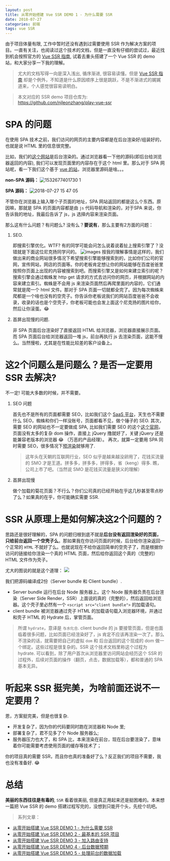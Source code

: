 ```yaml
---
layout: post
title: 从零开始搭建 Vue SSR DEMO 1 - 为什么需要 SSR
date: 2018-07-27
categories: 前端
tags: vue SSR
---
```


由于项目体量有限, 工作中暂时还没有遇到过需要使用 SSR 作为解决方案的项目。一直有关注，也阅读过这个技术的文档，但是一直没有仔细的尝试过，最近找到机会按照官方的 [Vue SSR 指南](https://ssr.vuejs.org/zh/), 试着去重头搭建了一个 Vue SSR 的 demo 站，和大家分享一下我的理解。

> 尤大的文档写得一向是深入浅出, 循序渐进, 很容易读懂。但是 [Vue SSR 指南](https://ssr.vuejs.org/zh/) 却是个例外，不知道是什么原因顺序上很是跳跃，不是不渐进式的娓娓道来，个人感觉很容易读明白。

> 本文对应的 SSR demo 项目仓库为: https://github.com/njleonzhang/play-vue-ssr

# SPA 的问题

在使用 SPA 技术之前，我们访问的网页的主要内容都是在后台渲染好/组装好的，也就是说 HTML 里的信息很完整。

比如，我们的[这个网站](http://zywulian.com/static/html/solution/smart-home.html)是后台渲染的。通过浏览器看一下他的源码(即后台给浏览器返回的内容), 我们可以发现页面里的内容存在于这个 html 里。那么对于 SPA 网站呢，看一下我们这个基于 [vue 的站](https://dev.myiot360.com/#/login)，浏览器里源码是啥。。。

**non-SPA 源码：**
![1532677401730 1](https://user-images.githubusercontent.com/13174059/43308347-e8acc066-91b3-11e8-8692-4e28caaff51f.jpg)

**SPA 源码：**
![2018-07-27 15 47 05](https://user-images.githubusercontent.com/13174059/43308504-62f84ee4-91b4-11e8-9fec-53ae5369eb5f.png)

不管你在浏览器上输入哪个子页面的地址，SPA 网站返回的都是这么个东西。原因嘛，那就是 SPA 的页面内容都是由 `js` 代码导航和渲染的，对于SPA 来说，你告诉我的地址，我最后告诉了 js，js 选择内容来渲染页面。

那么这有什么问题？有问题么? 没有么？**要说有**，那么主要有2方面的问题：
1. SEO.

    即搜索引擎优化。WTF? 有的同学可能会问怎么说着说着扯上搜索引擎了？没错就是下面这位尼克扬同学问的。
    ![images](https://user-images.githubusercontent.com/13174059/43308837-6bd295e6-91b5-11e8-9f7f-14713eaafd61.jpeg)
    按我的理解事情是这样的，我们做出来的商业网站很多情况下希望搜索引擎能够搜索到的，比如你们公司的官网，宣传网站，网店的页面等。你的老板肯定想让你的网站能够在百度爸爸里按照你页面上出现的内容被搜索到吧。而搜索引擎又是如何来建立索引的呢？搜索引擎会通过蜘蛛发 http get 请求的方式去访问你的网页，并根据网站的内容来建立索引。蜘蛛是不会用 js 来渲染页面然后再爬里面的内容的，它们通常就是爬一个 html 文件。那对于 SPA 页面一切就都全完了。因为每次蜘蛛来爬都是一个啥也没有的空壳子。你告诉你老板说我们的网站百度爸爸不会收录，收录的话也是个空壳子，你老板可能也会发上面这个尼克扬的图片给你，然后让你滚蛋。😂

2. 首屏出现慢的问题.

    非 SPA 页面后台渲染好了直接返回 HTML 给浏览器，浏览器直接展示页面。而 SPA 页面后台给浏览器返回一堆 js，前台再执行 js 去渲染页面，这能不慢么。当然慢啦，尤其是在性能比较差的客户设备上。

# 这2个问题么是问题么？是否一定要用 SSR 去解决?
不一定! 可能大多数的时候，并不需要。

1. SEO 问题

    首先也不是所有的页面都需要 SEO，比如我们这个 [SaaS 平台](https://dev.myiot360.com/#/login)，天生也不需要什么 SEO，蜘蛛和你们一样没账号，页面都看不见，做个锤子的 SEO. 其次，需要 SEO 的网站也不一定要做成 SPA, 比如我们需要 SEO 的这个[这个官网](http://zywulian.com/)，页面没有太多的复杂 dom 操作，直接上 jQuery 撸就好了，关键 jQuery 还是能兼容老版本的浏览器 😂 （万恶的产品经理）。 再次，就算一定要用 SPA 同时需要 SEO，很多情况下[预渲染](https://github.com/chrisvfritz/prerender-spa-plugin)就够用了.

    > 这年头在天朝的互联网行业，SEO 似乎是越来越没卵用了，花钱买流量的 SMO 才是王道。拼多多，拼多多，拼得多，省（keng）得多. 瞧，公司上市了吧。（当然说 SMO 是花钱买流量是狭义的理解）

2. 首屏出现慢

    做个加载的菊花页面？不行么？你们公司真的已经开始在乎这几秒甚至零点秒了么？如果真的在乎，你可能确实需要 SSR.


# SSR 从原理上是如何解决这2个问题的？
思路还是很好理解的，SPA 的问题归根到底不就是**后台没有返回渲染好的页面，只给前台返回一个空壳子么**。那如果我在你访问页面的时候，后台给你渲染返回一个正常的 `HTML` 不就好了么。也就说现在不给你返回简单的空壳子了，而是根据你访问的链接给你渲染一个真的 HTML 页面，然后给你返回这个真的（完整的） HTML 文件作为壳子。

尤大的图说的就是这个道理：
![](https://cloud.githubusercontent.com/assets/499550/17607895/786a415a-5fee-11e6-9c11-45a2cfdf085c.png)

我们把源码编译成2份（Server bundle 和 Client bundle）.

* Server bundle 运行在后台 Node 服务器上。这个 Node 服务器负责在后台渲染（Server Side Render，SSR）上面说的真的（完整的），然后返回给浏览器。这个壳子里必然有一个 `<script src="client bundle">` 的加载语句。
* client bundle 被浏览器通过壳子 HTML 的加载语句载入浏览器环境，并通过和壳子 HTML 的 Hydrate 后，掌管页面。

> 所谓 `hydrate`，意译是 `与水化合`. client bundle 的 js 要接管页面，但是也面临着很多问题，比如页面已经渲染好了，js 肯定不应该再渲染一次了。那么不渲染的话，就需要把自己的虚拟 `dom` 和 后台返回的这个现成的 dom 做一个绑定。这些过程是很复杂的。SSR 这个技术文档里称这个过程为 hydrate. 可以看到，除了用户首次从浏览器里访问网站会经历这个 SSR 的过程外，后续对页面的操作（翻页，点击，数据加载等），都和普通的 SPA 基本无异。

# 听起来 SSR 挺完美，为啥前面还说不一定要用？
恩，方案挺完美，但是也很复杂.

* 开发复杂了，因为你的代码要同时跑在浏览器和 Node 里;
* 部署复杂了，君不见多了个 Node 服务器么;
* 服务器压力也大了，和 SPA 比，本来渲染在前台，现在后台要渲染了，意味着你可能需要考虑使用页面的缓存等技术了；

你的项目真的需要 SSR，而且你也真的准备好了么？反正我们的项目不需要，我也没有准备好. 😂

# 总结
**美丽的东西往往是有毒的**, `SSR` 看着很美丽, 但是真正用起来还是挺困难的。本来想一篇把 Vue SSR 的 demo 搭建过程写完的，没想到只能开个头，先挖个坑吧。

> 系列文章：
* [从零开始搭建 Vue SSR DEMO 1 - 为什么需要 SSR](2018-7-27-vue-ssr-1.md)
* [从零开始搭建 Vue SSR DEMO 2 - 最基本的 SSR 项目](2018-7-30-vue-ssr-2.md)
* [从零开始搭建 Vue SSR DEMO 3 - 加入路由支持](2018-8-4-vue-ssr-3.md)
* [从零开始搭建 Vue SSR DEMO 4 - 后台数据预期](2018-8-4-vue-ssr-4.md)
* [从零开始搭建 Vue SSR DEMO 5 - 处理前台的数据加载](2018-8-7-vue-ssr-5.md)
